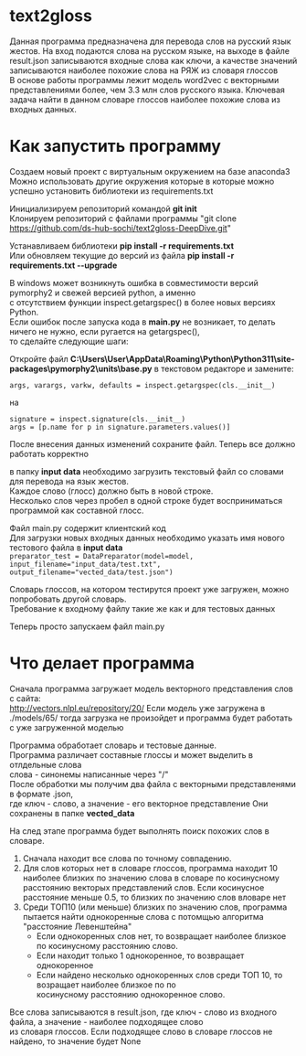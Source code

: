# text2gloss

Данная программа предназначена для перевода слов на русский язык жестов.
На вход подаются слова на русском языке, на выходе в файле result.json записываются входные слова как ключи, 
а качестве значений записываются наиболее похожие слова на РЯЖ из словаря глоссов  
В основе работы программы лежит модель word2vec c векторными представлениями более, чем 3.3 млн слов русского языка.
Ключевая задача найти в данном словаре глоссов наиболее похожие слова из входных данных.

# Как запустить программу

Создаем новый проект с виртуальным окружением на базе anaconda3  
Можно использовать другие окружения которые в которые можно успешно установить библиотеки из requirements.txt  

Инициализируем репозиторий командой **git init**  
Клонируем репозиторий с файлами программы "git clone https://github.com/ds-hub-sochi/text2gloss-DeepDive.git"

Устанавливаем библиотеки **pip install -r requirements.txt**  
Или обновляем текущие до версий из файла **pip install -r requirements.txt --upgrade**  

В windows может возникнуть ошибка в совместимости версий pymorphy2 и свежей версией python, а именно  
с отсутствием функции inspect.getargspec() в более новых версиях Python.  
Если ошибок после запуска кода в **main.py** не возникает, то делать ничего не нужно, если ругается на getargspec(),  
то сделайте следующие шаги:  

Откройте файл **C:\Users\User\AppData\Roaming\Python\Python311\site-packages\pymorphy2\units\base.py**
в текстовом редакторе и замените:

    args, varargs, varkw, defaults = inspect.getargspec(cls.__init__)
на

    signature = inspect.signature(cls.__init__)
    args = [p.name for p in signature.parameters.values()]

После внесения данных изменений сохраните файл. Теперь все должно работать корректно

в папку **input data** необходимо загрузить текстовый файл со словами для перевода на язык жестов.  
Каждое слово (глосс) должно быть в новой строке.  
Несколько слов через пробел в одной строке будет восприниматься программой как составной глосс.

Файл main.py содержит клиентский код  
Для загрузки новых входных данных необходимо указать имя нового тестового файла в **input data**  
`
    preparator_test = DataPreparator(model=model,
                                     input_filename="input_data/test.txt",
                                     output_filename="vected_data/test.json")
`  

Словарь глоссов, на котором тестирутся проект уже загружен, можно попробовать другой словарь.  
Требование к входному файлу такие же как и для тестовых данных

Теперь просто запускаем файл main.py

# Что делает программа

Сначала программа загружает модель векторного представления слов с сайта:  
http://vectors.nlpl.eu/repository/20/
Если модель уже загружена в ./models/65/ тогда загрузка не произойдет и программа будет работать с уже загруженной моделью

Программа обработает словарь и тестовые данные.  
Программа различает составные глоссы и может выделить в отлдельные слова  
слова - синонемы написанные через "/"  
После обработки мы получим два файла с векторными представленями в формате .json,  
где ключ - слово, а значение - его векторное представление Они сохранены в папке **vected_data**  

На след этапе программа будет выполнять поиск похожих слов в словаре.  

1. Сначала находит все слова по точному совпадению.
2. Для слов которых нет в словаре глоссов, программа находит 10 наиболее близких по значению слова в словаре по косинусному  
   расстоянию векторых представлений слов. Если косинусное расстояние меньше 0.5, то близких по значению слов вловаре нет
3. Среди ТОП10 (или меньше) близких по значению слов, программа пытается найти однокоренные слова с потомщью алгоритма  
   "расстояние Левенштейна"
   * Если однокоренных слов нет, то возвращает наиболее близкое по косинусному расстоянию слово.
   * Если находит только 1 однокоренное, то возвращает однокоренное
   * Если найдено несколько однокоренных слов среди ТОП 10, то возращает наиболее близкое по по  
      косинусному расстоянию однокоренное слово.

Все слова записываются в result.json, где ключ - слово из входного файла, а значение - наиболее подходящее слово  
из словаря глоссов. Если подходящее слово в словаре глоссов не найдено, то значение будет None

